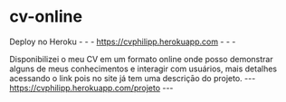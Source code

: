 # cv-online

Deploy no Heroku - - - https://cvphilipp.herokuapp.com - - -

Disponibilizei o meu CV em um formato online onde posso demonstrar alguns de meus conhecimentos e interagir com usuários, mais detalhes acessando o link 
pois no site já tem uma descriçāo do projeto. --- https://cvphilipp.herokuapp.com/projeto ---
